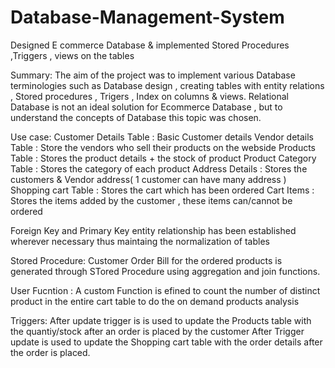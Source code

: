 # Database-Management-System
Designed E commerce Database &amp; implemented Stored Procedures ,Triggers , views on the tables

Summary:
The aim of the project was to implement various Database terminologies such as Database design , creating tables with entity relations , Stored procedures , Trigers , Index on columns & views.
Relational Database is not an ideal solution for Ecommerce Database , but to understand the concepts of Database this topic was chosen.

Use case:
Customer Details Table : Basic Customer details
Vendor details Table : Store the vendors who sell their products on the webside
Products Table : Stores the product details + the stock of product
Product Category Table : Stores the category of each product
Address Details : Stores the customers & Vendor address( 1 customer can have many address )
Shopping cart Table : Stores the cart which has been ordered
Cart Items : Stores the items added by the customer , these items can/cannot be ordered

Foreign Key and Primary Key entity relationship has been established wherever necessary thus maintaing the normalization of tables

Stored Procedure:
Customer Order Bill for the ordered products is generated through STored Procedure using aggregation and join functions.

User Fucntion : 
A custom Function is efined to count the number of distinct product in the entire cart table to do the on demand products analysis 

Triggers:
After update trigger is is used to update the Products table with the quantiy/stock after an order is placed by the customer
After Trigger update is used to update the Shopping cart table with the order details after the order is placed.





